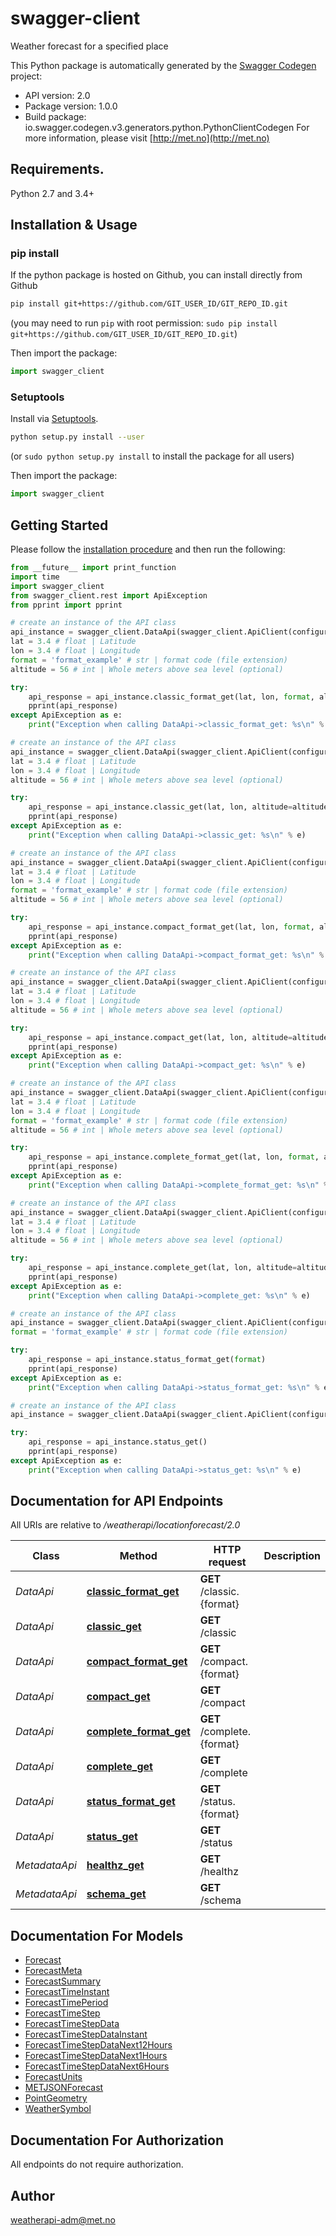 # swagger-client
Weather forecast for a specified place

This Python package is automatically generated by the [Swagger Codegen](https://github.com/swagger-api/swagger-codegen) project:

- API version: 2.0
- Package version: 1.0.0
- Build package: io.swagger.codegen.v3.generators.python.PythonClientCodegen
For more information, please visit [http://met.no](http://met.no)

## Requirements.

Python 2.7 and 3.4+

## Installation & Usage
### pip install

If the python package is hosted on Github, you can install directly from Github

```sh
pip install git+https://github.com/GIT_USER_ID/GIT_REPO_ID.git
```
(you may need to run `pip` with root permission: `sudo pip install git+https://github.com/GIT_USER_ID/GIT_REPO_ID.git`)

Then import the package:
```python
import swagger_client 
```

### Setuptools

Install via [Setuptools](http://pypi.python.org/pypi/setuptools).

```sh
python setup.py install --user
```
(or `sudo python setup.py install` to install the package for all users)

Then import the package:
```python
import swagger_client
```

## Getting Started

Please follow the [installation procedure](#installation--usage) and then run the following:

```python
from __future__ import print_function
import time
import swagger_client
from swagger_client.rest import ApiException
from pprint import pprint

# create an instance of the API class
api_instance = swagger_client.DataApi(swagger_client.ApiClient(configuration))
lat = 3.4 # float | Latitude
lon = 3.4 # float | Longitude
format = 'format_example' # str | format code (file extension)
altitude = 56 # int | Whole meters above sea level (optional)

try:
    api_response = api_instance.classic_format_get(lat, lon, format, altitude=altitude)
    pprint(api_response)
except ApiException as e:
    print("Exception when calling DataApi->classic_format_get: %s\n" % e)

# create an instance of the API class
api_instance = swagger_client.DataApi(swagger_client.ApiClient(configuration))
lat = 3.4 # float | Latitude
lon = 3.4 # float | Longitude
altitude = 56 # int | Whole meters above sea level (optional)

try:
    api_response = api_instance.classic_get(lat, lon, altitude=altitude)
    pprint(api_response)
except ApiException as e:
    print("Exception when calling DataApi->classic_get: %s\n" % e)

# create an instance of the API class
api_instance = swagger_client.DataApi(swagger_client.ApiClient(configuration))
lat = 3.4 # float | Latitude
lon = 3.4 # float | Longitude
format = 'format_example' # str | format code (file extension)
altitude = 56 # int | Whole meters above sea level (optional)

try:
    api_response = api_instance.compact_format_get(lat, lon, format, altitude=altitude)
    pprint(api_response)
except ApiException as e:
    print("Exception when calling DataApi->compact_format_get: %s\n" % e)

# create an instance of the API class
api_instance = swagger_client.DataApi(swagger_client.ApiClient(configuration))
lat = 3.4 # float | Latitude
lon = 3.4 # float | Longitude
altitude = 56 # int | Whole meters above sea level (optional)

try:
    api_response = api_instance.compact_get(lat, lon, altitude=altitude)
    pprint(api_response)
except ApiException as e:
    print("Exception when calling DataApi->compact_get: %s\n" % e)

# create an instance of the API class
api_instance = swagger_client.DataApi(swagger_client.ApiClient(configuration))
lat = 3.4 # float | Latitude
lon = 3.4 # float | Longitude
format = 'format_example' # str | format code (file extension)
altitude = 56 # int | Whole meters above sea level (optional)

try:
    api_response = api_instance.complete_format_get(lat, lon, format, altitude=altitude)
    pprint(api_response)
except ApiException as e:
    print("Exception when calling DataApi->complete_format_get: %s\n" % e)

# create an instance of the API class
api_instance = swagger_client.DataApi(swagger_client.ApiClient(configuration))
lat = 3.4 # float | Latitude
lon = 3.4 # float | Longitude
altitude = 56 # int | Whole meters above sea level (optional)

try:
    api_response = api_instance.complete_get(lat, lon, altitude=altitude)
    pprint(api_response)
except ApiException as e:
    print("Exception when calling DataApi->complete_get: %s\n" % e)

# create an instance of the API class
api_instance = swagger_client.DataApi(swagger_client.ApiClient(configuration))
format = 'format_example' # str | format code (file extension)

try:
    api_response = api_instance.status_format_get(format)
    pprint(api_response)
except ApiException as e:
    print("Exception when calling DataApi->status_format_get: %s\n" % e)

# create an instance of the API class
api_instance = swagger_client.DataApi(swagger_client.ApiClient(configuration))

try:
    api_response = api_instance.status_get()
    pprint(api_response)
except ApiException as e:
    print("Exception when calling DataApi->status_get: %s\n" % e)
```

## Documentation for API Endpoints

All URIs are relative to */weatherapi/locationforecast/2.0*

Class | Method | HTTP request | Description
------------ | ------------- | ------------- | -------------
*DataApi* | [**classic_format_get**](docs/DataApi.md#classic_format_get) | **GET** /classic.{format} | 
*DataApi* | [**classic_get**](docs/DataApi.md#classic_get) | **GET** /classic | 
*DataApi* | [**compact_format_get**](docs/DataApi.md#compact_format_get) | **GET** /compact.{format} | 
*DataApi* | [**compact_get**](docs/DataApi.md#compact_get) | **GET** /compact | 
*DataApi* | [**complete_format_get**](docs/DataApi.md#complete_format_get) | **GET** /complete.{format} | 
*DataApi* | [**complete_get**](docs/DataApi.md#complete_get) | **GET** /complete | 
*DataApi* | [**status_format_get**](docs/DataApi.md#status_format_get) | **GET** /status.{format} | 
*DataApi* | [**status_get**](docs/DataApi.md#status_get) | **GET** /status | 
*MetadataApi* | [**healthz_get**](docs/MetadataApi.md#healthz_get) | **GET** /healthz | 
*MetadataApi* | [**schema_get**](docs/MetadataApi.md#schema_get) | **GET** /schema | 

## Documentation For Models

 - [Forecast](docs/Forecast.md)
 - [ForecastMeta](docs/ForecastMeta.md)
 - [ForecastSummary](docs/ForecastSummary.md)
 - [ForecastTimeInstant](docs/ForecastTimeInstant.md)
 - [ForecastTimePeriod](docs/ForecastTimePeriod.md)
 - [ForecastTimeStep](docs/ForecastTimeStep.md)
 - [ForecastTimeStepData](docs/ForecastTimeStepData.md)
 - [ForecastTimeStepDataInstant](docs/ForecastTimeStepDataInstant.md)
 - [ForecastTimeStepDataNext12Hours](docs/ForecastTimeStepDataNext12Hours.md)
 - [ForecastTimeStepDataNext1Hours](docs/ForecastTimeStepDataNext1Hours.md)
 - [ForecastTimeStepDataNext6Hours](docs/ForecastTimeStepDataNext6Hours.md)
 - [ForecastUnits](docs/ForecastUnits.md)
 - [METJSONForecast](docs/METJSONForecast.md)
 - [PointGeometry](docs/PointGeometry.md)
 - [WeatherSymbol](docs/WeatherSymbol.md)

## Documentation For Authorization

 All endpoints do not require authorization.


## Author

weatherapi-adm@met.no
